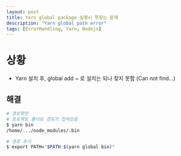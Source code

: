 ```yaml
---
layout: post
title: Yarn global package 실행시 못찾는 문제
description: "Yarn global path error"
tags: [ErrorHandling, Yarn, Nodejs]
---
```

# 상황
- Yarn 설치 후, global add ~ 로 설치는 되나 찾지 못함 (Can not find...)

## 해결
```bash
# 경로확인
# 프로젝트 폴더로 경로가 잡혀있음
$ yarn bin
/home/.../node_modules/.bin

# 경로 추가
$ export PATH="$PATH:$(yarn global bin)"
```